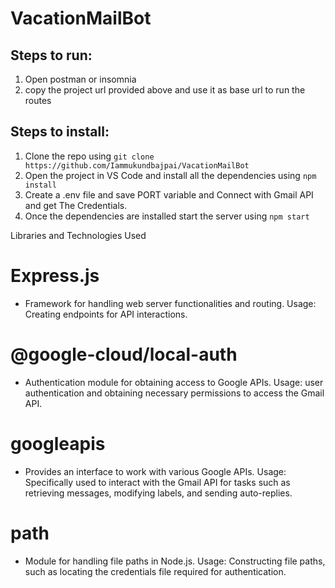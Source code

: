 # VacationMailBot 

## Steps to run:
1. Open postman or insomnia
2. copy the project url provided above and use it as base url to run the routes 

## Steps to install:

1. Clone the repo using  ```git clone https://github.com/Iammukundbajpai/VacationMailBot```
2. Open the project in VS Code and install all the dependencies using ```npm install```
3. Create a .env file and save PORT variable and Connect with Gmail API and get The Credentials.
4. Once the dependencies are installed start the server using  ```npm start```

Libraries and Technologies Used

# Express.js  
- Framework for handling web server functionalities and routing.
Usage: Creating endpoints for API interactions.

# @google-cloud/local-auth 
- Authentication module for obtaining access to Google APIs.
Usage: user authentication and obtaining necessary permissions to access the Gmail API.

# googleapis
- Provides an interface to work with various Google APIs.
Usage: Specifically used to interact with the Gmail API for tasks such as retrieving messages, modifying labels, and sending auto-replies.

# path
- Module for handling file paths in Node.js.
Usage: Constructing file paths, such as locating the credentials file required for authentication.
